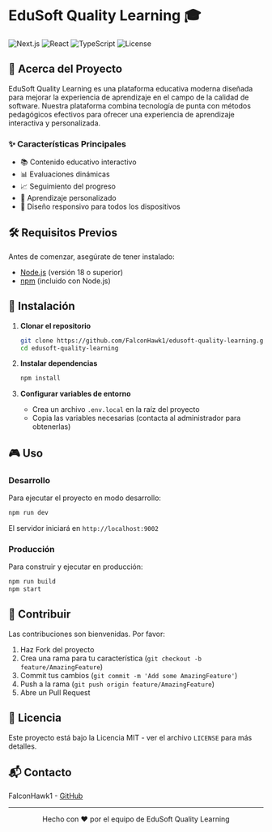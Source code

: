 # EduSoft Quality Learning 🎓

![Next.js](https://img.shields.io/badge/Next.js-15.3.3-black)
![React](https://img.shields.io/badge/React-18.3.1-blue)
![TypeScript](https://img.shields.io/badge/TypeScript-5.0.0-blue)
![License](https://img.shields.io/badge/license-MIT-green)

## 🚀 Acerca del Proyecto

EduSoft Quality Learning es una plataforma educativa moderna diseñada para mejorar la experiencia de aprendizaje en el campo de la calidad de software. Nuestra plataforma combina tecnología de punta con métodos pedagógicos efectivos para ofrecer una experiencia de aprendizaje interactiva y personalizada.

### ✨ Características Principales

- 📚 Contenido educativo interactivo
- 📊 Evaluaciones dinámicas
- 📈 Seguimiento del progreso
- 🎯 Aprendizaje personalizado
- 📱 Diseño responsivo para todos los dispositivos

## 🛠️ Requisitos Previos

Antes de comenzar, asegúrate de tener instalado:

- [Node.js](https://nodejs.org/) (versión 18 o superior)
- [npm](https://www.npmjs.com/) (incluido con Node.js)

## 🚀 Instalación

1. **Clonar el repositorio**
   ```bash
   git clone https://github.com/FalconHawk1/edusoft-quality-learning.git
   cd edusoft-quality-learning
   ```

2. **Instalar dependencias**
   ```bash
   npm install
   ```

3. **Configurar variables de entorno**
   - Crea un archivo `.env.local` en la raíz del proyecto
   - Copia las variables necesarias (contacta al administrador para obtenerlas)

## 🎮 Uso

### Desarrollo

Para ejecutar el proyecto en modo desarrollo:
```bash
npm run dev
```
El servidor iniciará en `http://localhost:9002`

### Producción

Para construir y ejecutar en producción:
```bash
npm run build
npm start
```

## 🤝 Contribuir

Las contribuciones son bienvenidas. Por favor:

1. Haz Fork del proyecto
2. Crea una rama para tu característica (`git checkout -b feature/AmazingFeature`)
3. Commit tus cambios (`git commit -m 'Add some AmazingFeature'`)
4. Push a la rama (`git push origin feature/AmazingFeature`)
5. Abre un Pull Request

## 📝 Licencia

Este proyecto está bajo la Licencia MIT - ver el archivo `LICENSE` para más detalles.

## 📬 Contacto

FalconHawk1 - [GitHub](https://github.com/FalconHawk1)

---
<div align="center">
Hecho con ❤️ por el equipo de EduSoft Quality Learning
</div>
